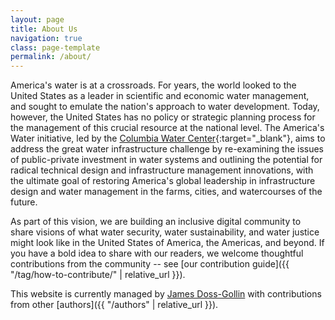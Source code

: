 ```yaml
---
layout: page
title: About Us
navigation: true
class: page-template
permalink: /about/
---
```


America's water is at a crossroads.
For years, the world looked to the United States as a leader in scientific and economic water management, and sought to emulate the nation's approach to water development.
Today, however, the United States has no policy or strategic planning process for the management of this crucial resource at the national level.
The America's Water initiative, led by the [Columbia Water Center](http://water.columbia.edu){:target="_blank"}, aims to address the great water infrastructure challenge by re-examining the issues of public-private investment in water systems and outlining the potential for radical technical design and infrastructure management innovations, with the ultimate goal of restoring America's global leadership in infrastructure design and water management in the farms, cities, and watercourses of the future.

As part of this vision, we are building an inclusive digital community to share visions of what water security, water sustainability, and water justice might look like in the United States of America, the Americas, and beyond.
If you have a bold idea to share with our readers, we welcome thoughtful contributions from the community -- see [our contribution guide]({{ "/tag/how-to-contribute/" | relative_url }}).

This website is currently managed by [James Doss-Gollin](/author/jdossgollin/) with contributions from other [authors]({{ "/authors" | relative_url }}).
